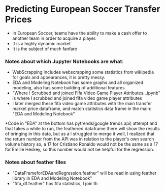 # Predicting European Soccer Transfer Prices
* In European Soccer, teams have the ability to make a cash offer to another team in order to acquire a player.
* It is a highly dynamic market
* It is the subject of much fanfare


### Notes about which Jupyter Notebooks are what:
* WebScrapping Includes webscrapping some statistics from wikipedia for goals and appearances, it is pretty messy.
* EDA and Modeling Notebook has some graphs and all organized modeling, also has some building of additional features
* "Where I Scrubbed and joined Fifa Video Game Player Attributes...ipynb" is where I scrubbed and joined fifa video game player attributes
* I later merged these fifa video game attributes with the main transfer market price dataframe, and match statistics data frame in the main: "EDA and Modeling Notebook"

*Code in "EDA" at the bottom has pytrends(google trends api) attempt and that takes a while to run, the feathered dataframe there will show the results of bringing in this data, but as a I struggled to merge it well, I realized that the return number from the API was in relation to the player's own search volume history so, a 17 for Cristiano Ronaldo would not be the same as a 17 for Emille Heskey, so this number would not be helpful for the regression.

### Notes about feather files
* "DataFrameforEDAandRegression.feather" will be read in using feather library in EDA and Modeling Notebook"
* "fifa_df.feather" has fifa statistics, I join th


